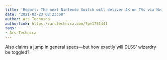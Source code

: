 ```yaml
---
title: 'Report: The next Nintendo Switch will deliver 4K on TVs via Nvidia’s DLSS'
date: "2021-03-23 08:23:50"
author: Ars Technica
authorlink: https://arstechnica.com/?p=1751441
tags:
- Ars-Technica
---
```

Also claims a jump in general specs—but how exactly will DLSS' wizardry be toggled?